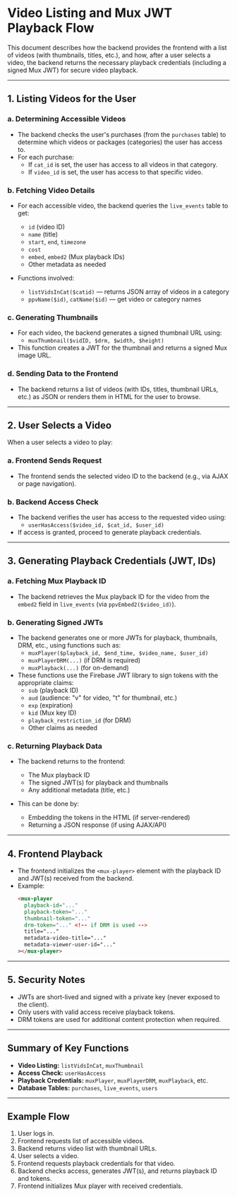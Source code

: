 
# Video Listing and Mux JWT Playback Flow

This document describes how the backend provides the frontend with a list of videos (with thumbnails, titles, etc.), and how, after a user selects a video, the backend returns the necessary playback credentials (including a signed Mux JWT) for secure video playback.

---

## 1. Listing Videos for the User

### a. Determining Accessible Videos

- The backend checks the user's purchases (from the `purchases` table) to determine which videos or packages (categories) the user has access to.
- For each purchase:
  - If `cat_id` is set, the user has access to all videos in that category.
  - If `video_id` is set, the user has access to that specific video.

### b. Fetching Video Details

- For each accessible video, the backend queries the `live_events` table to get:
  - `id` (video ID)
  - `name` (title)
  - `start`, `end`, `timezone`
  - `cost`
  - `embed`, `embed2` (Mux playback IDs)
  - Other metadata as needed

- Functions involved:
  - `listVidsInCat($catid)` — returns JSON array of videos in a category
  - `ppvName($id)`, `catName($id)` — get video or category names

### c. Generating Thumbnails

- For each video, the backend generates a signed thumbnail URL using:
  - `muxThumbnail($vidID, $drm, $width, $height)`
- This function creates a JWT for the thumbnail and returns a signed Mux image URL.

### d. Sending Data to the Frontend

- The backend returns a list of videos (with IDs, titles, thumbnail URLs, etc.) as JSON or renders them in HTML for the user to browse.

---

## 2. User Selects a Video

When a user selects a video to play:

### a. Frontend Sends Request

- The frontend sends the selected video ID to the backend (e.g., via AJAX or page navigation).

### b. Backend Access Check

- The backend verifies the user has access to the requested video using:
  - `userHasAccess($video_id, $cat_id, $user_id)`
- If access is granted, proceed to generate playback credentials.

---

## 3. Generating Playback Credentials (JWT, IDs)

### a. Fetching Mux Playback ID

- The backend retrieves the Mux playback ID for the video from the `embed2` field in `live_events` (via `ppvEmbed2($video_id)`).

### b. Generating Signed JWTs

- The backend generates one or more JWTs for playback, thumbnails, DRM, etc., using functions such as:
  - `muxPlayer($playback_id, $end_time, $video_name, $user_id)`
  - `muxPlayerDRM(...)` (if DRM is required)
  - `muxPlayback(...)` (for on-demand)
- These functions use the Firebase JWT library to sign tokens with the appropriate claims:
  - `sub` (playback ID)
  - `aud` (audience: "v" for video, "t" for thumbnail, etc.)
  - `exp` (expiration)
  - `kid` (Mux key ID)
  - `playback_restriction_id` (for DRM)
  - Other claims as needed

### c. Returning Playback Data

- The backend returns to the frontend:
  - The Mux playback ID
  - The signed JWT(s) for playback and thumbnails
  - Any additional metadata (title, etc.)

- This can be done by:
  - Embedding the tokens in the HTML (if server-rendered)
  - Returning a JSON response (if using AJAX/API)

---

## 4. Frontend Playback

- The frontend initializes the `<mux-player>` element with the playback ID and JWT(s) received from the backend.
- Example:
  ```html
  <mux-player
    playback-id="..."
    playback-token="..."
    thumbnail-token="..."
    drm-token="..." <!-- if DRM is used -->
    title="..."
    metadata-video-title="..."
    metadata-viewer-user-id="..."
  ></mux-player>
  ```

---

## 5. Security Notes

- JWTs are short-lived and signed with a private key (never exposed to the client).
- Only users with valid access receive playback tokens.
- DRM tokens are used for additional content protection when required.

---

## Summary of Key Functions

- **Video Listing:** `listVidsInCat`, `muxThumbnail`
- **Access Check:** `userHasAccess`
- **Playback Credentials:** `muxPlayer`, `muxPlayerDRM`, `muxPlayback`, etc.
- **Database Tables:** `purchases`, `live_events`, `users`

---

## Example Flow

1. User logs in.
2. Frontend requests list of accessible videos.
3. Backend returns video list with thumbnail URLs.
4. User selects a video.
5. Frontend requests playback credentials for that video.
6. Backend checks access, generates JWT(s), and returns playback ID and tokens.
7. Frontend initializes Mux player with received credentials.

